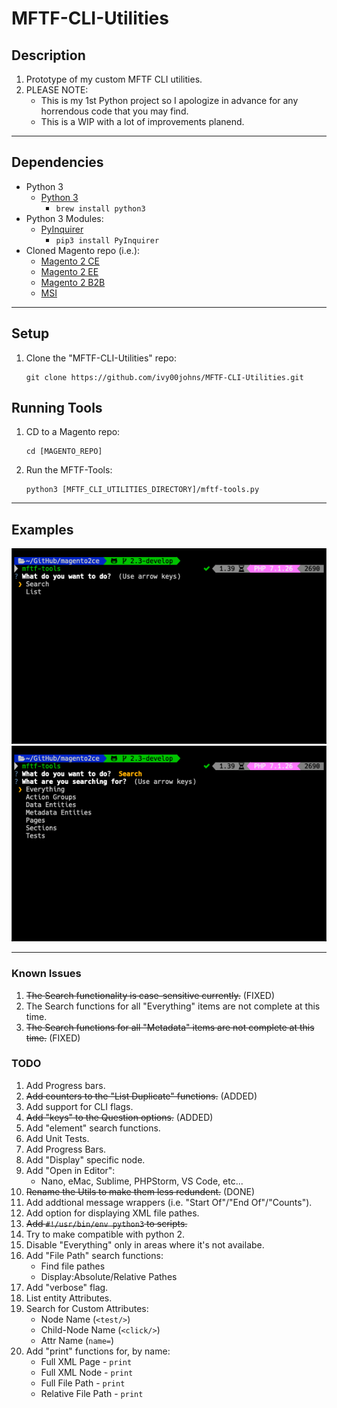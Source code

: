 # MFTF-CLI-Utilities

## Description
1. Prototype of my custom MFTF CLI utilities.
2. PLEASE NOTE: 
    * This is my 1st Python project so I apologize in advance for any horrendous code that you may find.
    * This is a WIP with a lot of improvements planend.

----

## Dependencies
* Python 3
    * [Python 3](https://www.python.org/download/releases/3.0/)
        * ```brew install python3```
* Python 3 Modules:
    * [PyInquirer](https://github.com/CITGuru/PyInquirer)
        * ```pip3 install PyInquirer```
* Cloned Magento repo (i.e.):
    * [Magento 2 CE](https://github.com/magento/magento2ce.git)
    * [Magento 2 EE](https://github.com/magento/magento2ee)
    * [Magento 2 B2B](https://github.com/magento/magento2b2b)
    * [MSI](https://github.com/magento-engcom/msi)

----

## Setup
1. Clone the "MFTF-CLI-Utilities" repo:
    ```
    git clone https://github.com/ivy00johns/MFTF-CLI-Utilities.git
    ```

## Running Tools
1. CD to a Magento repo:
    ```
    cd [MAGENTO_REPO]
    ```
2. Run the MFTF-Tools:
    ```
    python3 [MFTF_CLI_UTILITIES_DIRECTORY]/mftf-tools.py
    ```

----

## Examples
![Question #1](https://github.com/ivy00johns/MFTF-CLI-Utilities/blob/master/Images/question-1.png?raw=true)
![Question #2](https://github.com/ivy00johns/MFTF-CLI-Utilities/blob/master/Images/question-2.png?raw=true)

----

### Known Issues
1. ~~The Search functionality is case-sensitive currently.~~ (FIXED)
2. The Search functions for all "Everything" items are not complete at this time.
3. ~~The Search functions for all "Metadata" items are not complete at this time.~~ (FIXED)

### TODO
1. Add Progress bars.
2. ~~Add counters to the "List Duplicate" functions.~~ (ADDED)
3. Add support for CLI flags.
4. ~~Add "keys" to the Question options.~~ (ADDED)
5. Add "element" search functions.
6. Add Unit Tests.
7. Add Progress Bars.
8. Add "Display" specific node.
9. Add "Open in Editor":
    * Nano, eMac, Sublime, PHPStorm, VS Code, etc...
10. ~~Rename the Utils to make them less redundent.~~ (DONE)
11. Add addtional message wrappers (i.e. "Start Of"/"End Of"/"Counts").
12. Add option for displaying XML file pathes.
13. ~~Add ```#!/usr/bin/env python3``` to scripts.~~
14. Try to make compatible with python 2.
15. Disable "Everything" only in areas where it's not availabe.
16. Add "File Path" search functions:
    * Find file pathes
    * Display:Absolute/Relative Pathes
17. Add "verbose" flag.
18. List entity Attributes.
19. Search for Custom Attributes:
    * Node Name (```<test/>```)
    * Child-Node Name (```<click/>```)
    * Attr Name (```name=```)
20. Add "print" functions for, by name:
    * Full XML Page - `print`
    * Full XML Node - `print`
    * Full File Path - `print`
    * Relative File Path - `print`